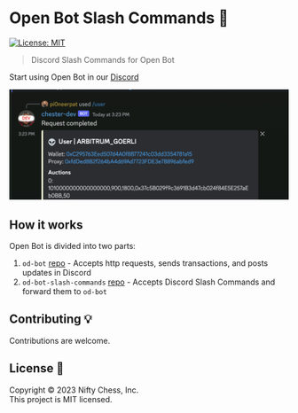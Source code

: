 <h1 align="left">Open Bot Slash Commands 🤖</h1>
<p align="left">
  <a href="#" target="_blank">
    <img alt="License: MIT" src="https://img.shields.io/badge/License-MIT-blue.svg" />
  </a>
</p>

> Discord Slash Commands for Open Bot

Start using Open Bot in our [Discord](https://discord.opendollar.com)

![](./preview.png)

## How it works

Open Bot is divided into two parts:

1. `od-bot` [repo](https://github.com/open-dollar/od-bot) - Accepts http requests, sends transactions, and posts updates in Discord
2. `od-bot-slash-commands` [repo](https://github.com/open-dollar/od-bot-slash-commands) - Accepts Discord Slash Commands and forward them to `od-bot`

## Contributing 💡

Contributions are welcome.

## License 📝

Copyright © 2023 Nifty Chess, Inc.<br />
This project is MIT licensed.
